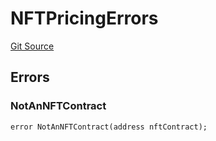 # NFTPricingErrors
[Git Source](https://github.com/thrackle-io/rules-protocol/blob/d0344b27291308c442daefb74b46bb81740099e4/src/interfaces/IErrors.sol)


## Errors
### NotAnNFTContract

```solidity
error NotAnNFTContract(address nftContract);
```

